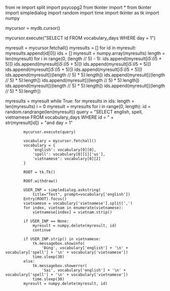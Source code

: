 from re import split
import psycopg2
from tkinter import *
from tkinter import simpledialog
import random
import time
import tkinter as tk
import numpy



mycursor = mydb.cursor()

mycursor.execute("SELECT id FROM vocabulary_days WHERE day = 1")

myresult = mycursor.fetchall()
myresults = []
for id in myresult:
    myresults.append(id[0])
ids = []
myresult = numpy.array(myresults)
length = len(myresult)
for i in range(0, (length // 5) - 1):
    ids.append(myresult[i*5:(i*5 + 5)])
    ids.append(myresult[i*5:(i*5 + 5)])
    ids.append(myresult[i*5:(i*5 + 5)])
    ids.append(myresult[i*5:(i*5 + 5)])
    ids.append(myresult[i*5:(i*5 + 5)])
ids.append(myresult[((length // 5) * 5):length])
ids.append(myresult[((length // 5) * 5):length])
ids.append(myresult[((length // 5) * 5):length])
ids.append(myresult[((length // 5) * 5):length])
ids.append(myresult[((length // 5) * 5):length])

myresults = myresult
while True:
    for myresults in ids:
        length = len(myresults)
        i = 0
        myresult = myresults
        for i in range(0, length):
            id = random.randrange(len(myresult))
            query = "SELECT english, spell, vietnamese FROM vocabulary_days WHERE id = " + \
                str(myresult[id]) + "and day = 1"

            mycursor.execute(query)

            vocabulary = mycursor.fetchall()
            vocabulary = {
                'english': vocabulary[0][0],
                'spell': vocabulary[0][1]['us'],
                'vietnamese': vocabulary[0][2]
            }

            ROOT = tk.Tk()

            ROOT.withdraw()

            USER_INP = simpledialog.askstring(
                title="Test", prompt=vocabulary['english'])
            Entry(ROOT).focus()
            vietnamese = vocabulary['vietnamese'].split(',')
            for index, vietnam in enumerate(vietnamese):
                vietnamese[index] = vietnam.strip()

            if USER_INP == None:
                myresult = numpy.delete(myresult, id)
                continue

            if USER_INP.strip() in vietnamese:
                tk.messagebox.showinfo(
                    'Đúng', vocabulary['english'] + '\n' + vocabulary['spell'] + '\n' + vocabulary['vietnamese'])
                time.sleep(30)
            else:
                tk.messagebox.showerror(
                    'Sai', vocabulary['english'] + '\n' + vocabulary['spell'] + '\n' + vocabulary['vietnamese'])
                time.sleep(30)
            myresult = numpy.delete(myresult, id)
